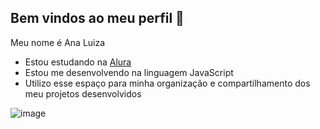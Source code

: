 ## Bem vindos ao meu perfil 💖

Meu nome é Ana Luiza

- Estou estudando na [Alura](https://www.alura.com.br)
- Estou me desenvolvendo na linguagem JavaScript
- Utilizo esse espaço para minha organização e compartilhamento dos meu projetos desenvolvidos

![image](https://github.com/user-attachments/assets/d456965b-ab36-473c-b2a9-e915bd07ae53)


